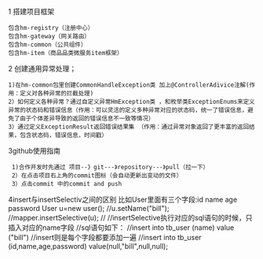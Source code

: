 1 搭建项目框架



    包含hm-registry（注册中心）
    包含hm-gateway（网关路由）
    包含hm-common（公共组件）
    包含hm-item（商品品类微服务item框架）

2 创建通用异常处理；
  
    1)在hm-common包里创建CommonHandleException类 加上@ControllerAdivice注解(作用：定义对各种异常的拦截处理)
    2）如何定义各种异常？通过自定义异常HmException类 ，和枚举类ExceptionEnums来定义异常的状态码和错误信息（作用：可以灵活的定义多种异常对应的状态码，统一了错误信息，避免了由于个体差异导致的返回的错误信息不一致等情况）
    3）通过定义ExceptionResult返回错误结果集 （作用：通过异常对象返回了更丰富的返回结果，包含状态码，错误信息，时间戳）
    

3github使用指南
     
     1)合作开发时先通过 项目--》git---》repository---》pull（拉一下）
     2）在点击项目右上角的commit图标（会自动更新出变动的文件）
     3）点击commit 中的commit and push 
     
     
4insert与insertSelectiv之间的区别 
        比如User里面有三个字段:id name age password
        User u=new user();
        //u.setName("bill");
        //mapper.insertSelective(u);
        // 
        //insertSelective执行对应的sql语句的时候，只插入对应的name字段
        //sql语句如下：
        //insert into tb_user (name) value ("bill")
        //insert则是每个字段都要添加一遍
        //insert into tb_user (id,name,age,password) value(null,"bill",null,null);
